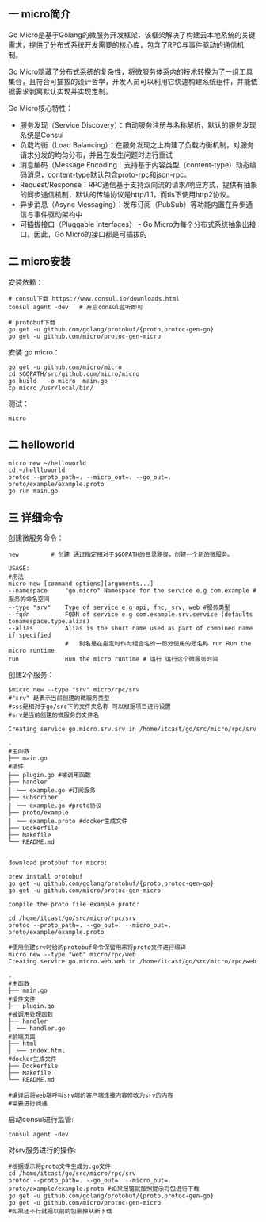 ## 一 micro简介

Go Micro是基于Golang的微服务开发框架，该框架解决了构建云本地系统的关键需求，提供了分布式系统开发需要的核心库，包含了RPC与事件驱动的通信机制。  

Go Micro隐藏了分布式系统的复杂性，将微服务体系内的技术转换为了一组工具集合，且符合可插拔的设计哲学，开发人员可以利用它快速构建系统组件，并能依据需求剥离默认实现并实现定制。  

Go Micro核心特性：
- 服务发现（Service Discovery）：自动服务注册与名称解析，默认的服务发现系统是Consul
- 负载均衡（Load Balancing）：在服务发现之上构建了负载均衡机制，对服务请求分发的均匀分布，并且在发生问题时进行重试
- 消息编码（Message Encoding：支持基于内容类型（content-type）动态编码消息，content-type默认包含proto-rpc和json-rpc。
- Request/Response：RPC通信基于支持双向流的请求/响应方式，提供有抽象的同步通信机制，默认的传输协议是http/1.1，而tls下使用http2协议。
- 异步消息（Async Messaging）：发布订阅（PubSub）等功能内置在异步通信与事件驱动架构中
- 可插拔接口（Pluggable Interfaces） - Go Micro为每个分布式系统抽象出接口。因此，Go Micro的接口都是可插拔的

## 二 micro安装  

安装依赖：
```
# consul下载 https://www.consul.io/downloads.html
consul agent -dev   # 开启consul监听即可

# protobuf下载
go get -u github.com/golang/protobuf/{proto,protoc-gen-go}
go get -u github.com/micro/protoc-gen-micro
```

安装 go micro：
```
go get -u github.com/micro/micro
cd $GOPATH/src/github.com/micro/micro
go build   -o micro  main.go
cp micro /usr/local/bin/
```

测试：
```
micro
```

##  二 helloworld

```
micro new ~/helloworld
cd ~/hellloworld
protoc --proto_path=. --micro_out=. --go_out=. proto/example/example.proto
go run main.go
```

## 三 详细命令

创建微服务命令：
```
new         # 创建 通过指定相对于$GOPATH的目录路径，创建一个新的微服务。

USAGE:
#用法
micro new [command options][arguments...]
--namespace     "go.micro" Namespace for the service e.g com.example #服务的命名空间
--type "srv"    Type of service e.g api, fnc, srv, web #服务类型
--fqdn          FQDN of service e.g com.example.srv.service (defaults tonamespace.type.alias)
--alias         Alias is the short name used as part of combined name if specified
                #   别名是在指定时作为组合名的一部分使用的短名称 run Run the micro runtime
run             Run the micro runtime # 运行 运行这个微服务时间
```

创建2个服务：
```
$micro new --type "srv" micro/rpc/srv
#"srv" 是表示当前创建的微服务类型 
#sss是相对于go/src下的文件夹名称 可以根据项目进行设置 
#srv是当前创建的微服务的文件名

Creating service go.micro.srv.srv in /home/itcast/go/src/micro/rpc/srv

.
#主函数
├── main.go
#插件
├── plugin.go #被调用函数
├── handler
│ └── example.go #订阅服务
├── subscriber
│ └── example.go #proto协议
├── proto/example
│ └── example.proto #docker生成文件
├── Dockerfile
├── Makefile
└── README.md


download protobuf for micro:

brew install protobuf
go get -u github.com/golang/protobuf/{proto,protoc-gen-go}
go get -u github.com/micro/protoc-gen-micro

compile the proto file example.proto:

cd /home/itcast/go/src/micro/rpc/srv
protoc --proto_path=. --go_out=. --micro_out=. proto/example/example.proto

#使用创建srv时给的protobuf命令保留用来将proto文件进行编译
micro new --type "web" micro/rpc/web
Creating service go.micro.web.web in /home/itcast/go/src/micro/rpc/web

.
#主函数
├── main.go
#插件文件
├── plugin.go
#被调用处理函数
├── handler
│ └── handler.go
#前端页面
├── html
│ └── index.html
#docker生成文件
├── Dockerfile
├── Makefile
└── README.md

#编译后将web端呼叫srv端的客户端连接内容修改为srv的内容 
#需要进行调通

```

启动consul进行监管:
```
consul agent -dev
```

对srv服务进行的操作:
```
#根据提示将proto文件生成为.go文件
cd /home/itcast/go/src/micro/rpc/srv
protoc --proto_path=. --go_out=. --micro_out=. proto/example/example.proto #如果报错就按照提示将包进行下载
go get -u github.com/golang/protobuf/{proto,protoc-gen-go}
go get -u github.com/micro/protoc-gen-micro
#如果还不行就把以前的包删掉从新下载
```



